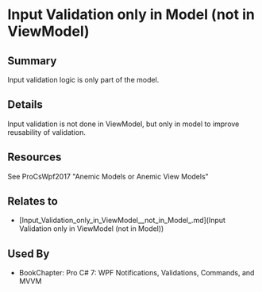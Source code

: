 # Input Validation only in Model (not in ViewModel)

## Summary
Input validation logic is only part of the model.

## Details
Input validation is not done in ViewModel, but only in model to improve reusability of validation.

## Resources
See ProCsWpf2017 "Anemic Models or Anemic View Models"


## Relates to

* [Input_Validation_only_in_ViewModel__not_in_Model_.md](Input Validation only in ViewModel (not in Model))

## Used By
* BookChapter: Pro C# 7: WPF Notifications, Validations, Commands, and MVVM

